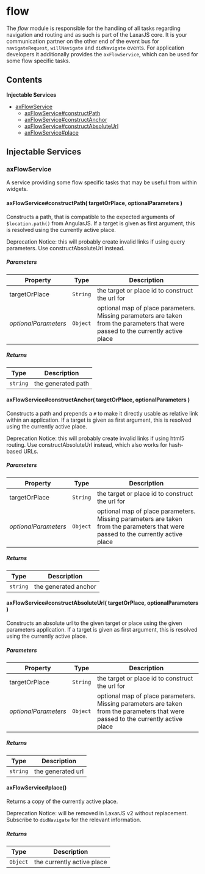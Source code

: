 
# flow

The *flow* module is responsible for the handling of all tasks regarding navigation and routing and as such
is part of the LaxarJS core. It is your communication partner on the other end of the event bus for
`navigateRequest`, `willNavigate` and `didNavigate` events. For application developers it additionally
provides the `axFlowService`, which can be used for some flow specific tasks.

## Contents

**Injectable Services**
- [axFlowService](#axFlowService)
  - [axFlowService#constructPath](#axFlowService#constructPath)
  - [axFlowService#constructAnchor](#axFlowService#constructAnchor)
  - [axFlowService#constructAbsoluteUrl](#axFlowService#constructAbsoluteUrl)
  - [axFlowService#place](#axFlowService#place)

## Injectable Services
### <a name="axFlowService"></a>axFlowService
A service providing some flow specific tasks that may be useful from within widgets.

#### <a name="axFlowService#constructPath"></a>axFlowService#constructPath( targetOrPlace, optionalParameters )
Constructs a path, that is compatible to the expected arguments of `$location.path()` from
AngularJS. If a target is given as first argument, this is resolved using the currently active
place.

Deprecation Notice: this will probably create invalid links if using query parameters. Use
constructAbsoluteUrl instead.

##### Parameters
| Property | Type | Description |
| -------- | ---- | ----------- |
| targetOrPlace | `String` |  the target or place id to construct the url for |
| _optionalParameters_ | `Object` |  optional map of place parameters. Missing parameters are taken from the parameters that were passed to the currently active place |

##### Returns
| Type | Description |
| ---- | ----------- |
| `string` |  the generated path |

#### <a name="axFlowService#constructAnchor"></a>axFlowService#constructAnchor( targetOrPlace, optionalParameters )
Constructs a path and prepends a `#` to make it directly usable as relative link within an
application. If a target is given as first argument, this is resolved using the currently active
place.

Deprecation Notice: this will probably create invalid links if using html5 routing. Use
constructAbsoluteUrl instead, which also works for hash-based URLs.

##### Parameters
| Property | Type | Description |
| -------- | ---- | ----------- |
| targetOrPlace | `String` |  the target or place id to construct the url for |
| _optionalParameters_ | `Object` |  optional map of place parameters. Missing parameters are taken from the parameters that were passed to the currently active place |

##### Returns
| Type | Description |
| ---- | ----------- |
| `string` |  the generated anchor |

#### <a name="axFlowService#constructAbsoluteUrl"></a>axFlowService#constructAbsoluteUrl( targetOrPlace, optionalParameters )
Constructs an absolute url to the given target or place using the given parameters application. If
a target is given as first argument, this is resolved using the currently active place.

##### Parameters
| Property | Type | Description |
| -------- | ---- | ----------- |
| targetOrPlace | `String` |  the target or place id to construct the url for |
| _optionalParameters_ | `Object` |  optional map of place parameters. Missing parameters are taken from the parameters that were passed to the currently active place |

##### Returns
| Type | Description |
| ---- | ----------- |
| `string` |  the generated url |

#### <a name="axFlowService#place"></a>axFlowService#place()
Returns a copy of the currently active place.

Deprecation Notice: will be removed in LaxarJS v2 without replacement. Subscribe to `didNavigate`
for the relevant information.

##### Returns
| Type | Description |
| ---- | ----------- |
| `Object` |  the currently active place |
